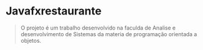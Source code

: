 # Javafxrestaurante
>  O projeto é  um trabalho desenvolvido na faculda de Analise e desenvolvimento de Sistemas da materia de programação orientada a objetos.
>  
